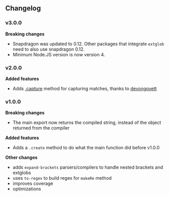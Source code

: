 ## Changelog

### v3.0.0

**Breaking changes**

- Snapdragon was updated to 0.12. Other packages that integrate `extglob` need to also use snapdragon 0.12.
- Minimum Node.JS version is now version 4.


### v2.0.0

**Added features**

- Adds [.capture](readme.md#capture) method for capturing matches, thanks to [devongovett](https://github.com/devongovett)


### v1.0.0

**Breaking changes**

- The main export now returns the compiled string, instead of the object returned from the compiler

**Added features**

- Adds a `.create` method to do what the main function did before v1.0.0

**Other changes**

- adds `expand-brackets` parsers/compilers to handle nested brackets and extglobs
- uses `to-regex` to build regex for `makeRe` method
- improves coverage
- optimizations